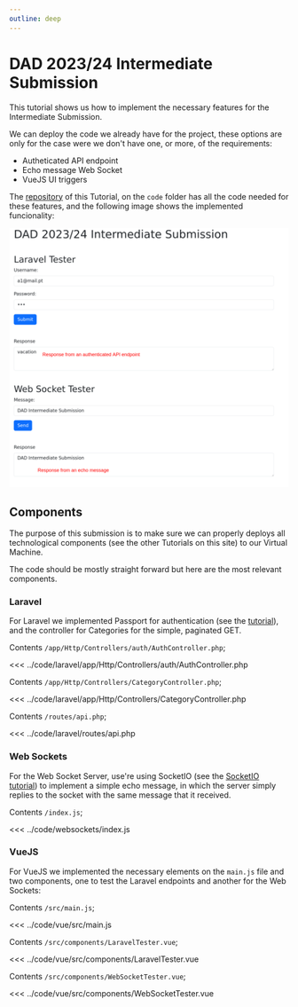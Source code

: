 ```yaml
---
outline: deep
---
```


# DAD 2023/24 Intermediate Submission

This tutorial shows us how to implement the necessary features for the Intermediate Submission.

We can deploy the code we already have for the project, these options are only for the case were we don't have one, or more, of the requirements:

- Autheticated API endpoint
- Echo message Web Socket
- VueJS UI triggers

The [repository](https://github.com/ricardogomes/DAD-2023-24-Project-Tutorials) of this Tutorial, on the `code` folder has all the code needed for these features, and the following image shows the implemented funcionality:

![DAD Intermediate Submission Features](./assets/intermediate_submission.png)

## Components

The purpose of this submission is to make sure we can properly deploys all technological components (see the other Tutorials on this site) to our Virtual Machine.

The code should be mostly straight forward but here are the most relevant components.

### Laravel

For Laravel we implemented Passport for authentication (see the [tutorial](./passport.md)), and the controller for Categories for the simple, paginated GET.

Contents `/app/Http/Controllers/auth/AuthController.php`;

<<< ../code/laravel/app/Http/Controllers/auth/AuthController.php

Contents `/app/Http/Controllers/CategoryController.php`;

<<< ../code/laravel/app/Http/Controllers/CategoryController.php

Contents `/routes/api.php`;

<<< ../code/laravel/routes/api.php

### Web Sockets

For the Web Socket Server, use're using SocketIO (see the [SocketIO tutorial](./socketio.md)) to implement a simple echo message, in which the server simply replies to the socket with the same message that it received.

Contents `/index.js`;

<<< ../code/websockets/index.js

### VueJS

For VueJS we implemented the necessary elements on the `main.js` file and two components, one to test the Laravel endpoints and another for the Web Sockets:

Contents `/src/main.js`;

<<< ../code/vue/src/main.js

Contents `/src/components/LaravelTester.vue`;

<<< ../code/vue/src/components/LaravelTester.vue

Contents `/src/components/WebSocketTester.vue`;

<<< ../code/vue/src/components/WebSocketTester.vue
